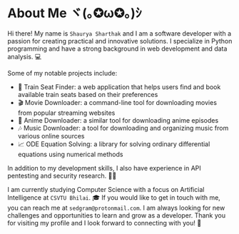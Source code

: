 # About Me ヾ(｡✪ω✪｡)ｼ

Hi there! My name is `Shaurya Sharthak` and I am a software developer with a passion for creating practical and innovative solutions. I specialize in Python programming and have a strong background in web development and data analysis. 💻

Some of my notable projects include:

- 🚂 Train Seat Finder: a web application that helps users find and book available train seats based on their preferences
- 🎬 Movie Downloader: a command-line tool for downloading movies from popular streaming websites
- 🌸 Anime Downloader: a similar tool for downloading anime episodes
- 🎶 Music Downloader: a tool for downloading and organizing music from various online sources
- 📈 ODE Equation Solving: a library for solving ordinary differential equations using numerical methods

In addition to my development skills, I also have experience in API pentesting and security research. 🕵️‍♂️

I am currently studying Computer Science with a focus on Artificial Intelligence at `CSVTU Bhilai`. 🎓 If you would like to get in touch with me, you can reach me at `sedgram@protonmail.com`. I am always looking for new challenges and opportunities to learn and grow as a developer. Thank you for visiting my profile and I look forward to connecting with you! 🤝
